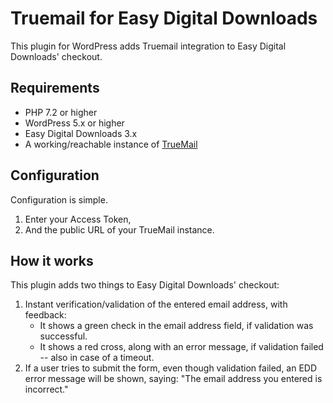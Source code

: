 # Truemail for Easy Digital Downloads

This plugin for WordPress adds Truemail integration to Easy Digital Downloads' checkout.

## Requirements

* PHP 7.2 or higher
* WordPress 5.x or higher
* Easy Digital Downloads 3.x
* A working/reachable instance of [TrueMail](https://truemail-rb.org/#/about)

## Configuration

Configuration is simple.

1. Enter your Access Token,
2. And the public URL of your TrueMail instance.

## How it works

This plugin adds two things to Easy Digital Downloads' checkout:

1. Instant verification/validation of the entered email address, with feedback:
   - It shows a green check in the email address field, if validation was successful.
   - It shows a red cross, along with an error message, if validation failed -- also in case of a timeout.
2. If a user tries to submit the form, even though validation failed, an EDD error message will be shown, saying: "The email address you entered is incorrect."

